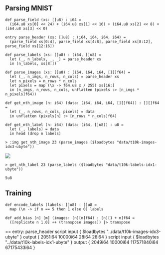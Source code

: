 ## Parsing MNIST

```futhark
def parse_field (xs: []u8) : i64 =
  (i64.u8 xs[0] << 24) + (i64.u8 xs[1] << 16) + (i64.u8 xs[2] << 8) + (i64.u8 xs[3] << 0)

entry parse_header (xs: []u8) : (i64, i64, i64, i64) =
  (parse_field xs[0:4], parse_field xs[4:8], parse_field xs[8:12], parse_field xs[12:16])

def parse_labels (xs: []u8) : (i64, []u8) =
  let (_, n_labels, _, _) = parse_header xs
  in (n_labels, xs[8:])

def parse_images (xs: []u8) : (i64, i64, i64, [][]f64) =
  let (_, n_imgs, n_rows, n_cols) = parse_header xs
  let n_pixels = n_rows * n_cols
  let pixels = map (\x -> f64.u8 x / 255) xs[16:]
  in (n_imgs, n_rows, n_cols, unflatten (pixels :> [n_imgs * n_pixels]f64))

def get_nth_image (n: i64) (data: (i64, i64, i64, [][]f64)) : [][]f64 =
  let (_, n_rows, n_cols, pixels) = data
  in unflatten (pixels[n] :> [n_rows * n_cols]f64)

def get_nth_label (n: i64) (data: (i64, []u8)) : u8 =
  let (_, labels) = data
  in head (drop n labels)
```

```
> :img get_nth_image 23 (parse_images ($loadbytes "data/t10k-images-idx3-ubyte"))
```

![](media/06a.mnist-img/e28ab42b6f212df5cdb1d7c87730a822-img.png)


```
> get_nth_label 23 (parse_labels ($loadbytes "data/t10k-labels-idx1-ubyte"))
```

```
5u8
```


## Training

```futhark
def encode_labels (labels: []u8) : []u8 =
  map (\n -> if n == 5 then 1 else 0) labels

def add_bias [n] [m] (images: [n][m]f64) : [n][1 + m]f64 =
  ([replicate n 1.0] ++ (transpose images)) |> transpose
```


==
entry: parse_header
script input { $loadbytes "../data/t10k-images-idx3-ubyte" }
output {  2051i64 10000i64 28i64 28i64  }
script input { $loadbytes "../data/t10k-labels-idx1-ubyte" }
output {  2049i64 10000i64 117571840i64 67175433i64 }
